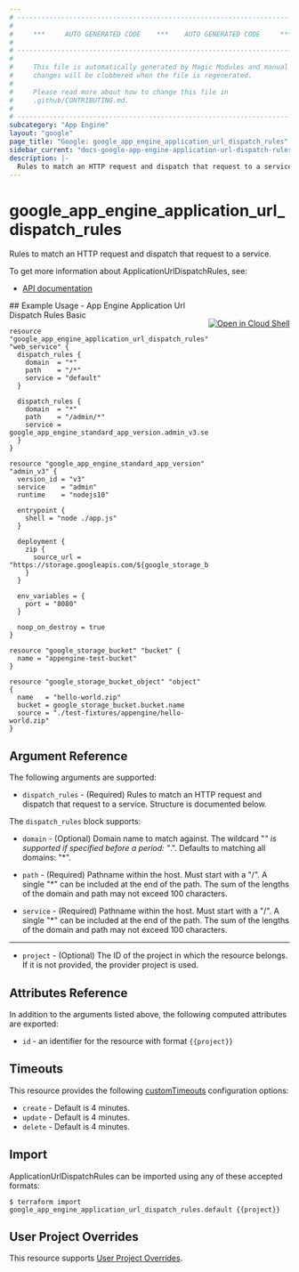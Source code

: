 ```yaml
---
# ----------------------------------------------------------------------------
#
#     ***     AUTO GENERATED CODE    ***    AUTO GENERATED CODE     ***
#
# ----------------------------------------------------------------------------
#
#     This file is automatically generated by Magic Modules and manual
#     changes will be clobbered when the file is regenerated.
#
#     Please read more about how to change this file in
#     .github/CONTRIBUTING.md.
#
# ----------------------------------------------------------------------------
subcategory: "App Engine"
layout: "google"
page_title: "Google: google_app_engine_application_url_dispatch_rules"
sidebar_current: "docs-google-app-engine-application-url-dispatch-rules"
description: |-
  Rules to match an HTTP request and dispatch that request to a service.
---
```


# google\_app\_engine\_application\_url\_dispatch\_rules

Rules to match an HTTP request and dispatch that request to a service.


To get more information about ApplicationUrlDispatchRules, see:

* [API documentation](https://cloud.google.com/appengine/docs/admin-api/reference/rest/v1/apps#UrlDispatchRule)

<div class = "oics-button" style="float: right; margin: 0 0 -15px">
  <a href="https://console.cloud.google.com/cloudshell/open?cloudshell_git_repo=https%3A%2F%2Fgithub.com%2Fterraform-google-modules%2Fdocs-examples.git&cloudshell_working_dir=app_engine_application_url_dispatch_rules_basic&cloudshell_image=gcr.io%2Fgraphite-cloud-shell-images%2Fterraform%3Alatest&open_in_editor=main.tf&cloudshell_print=.%2Fmotd&cloudshell_tutorial=.%2Ftutorial.md" target="_blank">
    <img alt="Open in Cloud Shell" src="//gstatic.com/cloudssh/images/open-btn.svg" style="max-height: 44px; margin: 32px auto; max-width: 100%;">
  </a>
</div>
## Example Usage - App Engine Application Url Dispatch Rules Basic


```hcl
resource "google_app_engine_application_url_dispatch_rules" "web_service" {
  dispatch_rules {
    domain  = "*"
    path    = "/*"
    service = "default"
  }

  dispatch_rules {
    domain  = "*"
    path    = "/admin/*"
    service = google_app_engine_standard_app_version.admin_v3.service
  }
}

resource "google_app_engine_standard_app_version" "admin_v3" {
  version_id = "v3"
  service    = "admin"
  runtime    = "nodejs10"

  entrypoint {
    shell = "node ./app.js"
  }

  deployment {
    zip {
      source_url = "https://storage.googleapis.com/${google_storage_bucket.bucket.name}/${google_storage_bucket_object.object.name}"
    }
  }

  env_variables = {
    port = "8080"
  }

  noop_on_destroy = true
}

resource "google_storage_bucket" "bucket" {
  name = "appengine-test-bucket"
}

resource "google_storage_bucket_object" "object" {
  name   = "hello-world.zip"
  bucket = google_storage_bucket.bucket.name
  source = "./test-fixtures/appengine/hello-world.zip"
}
```

## Argument Reference

The following arguments are supported:


* `dispatch_rules` -
  (Required)
  Rules to match an HTTP request and dispatch that request to a service.
  Structure is documented below.


The `dispatch_rules` block supports:

* `domain` -
  (Optional)
  Domain name to match against. The wildcard "*" is supported if specified before a period: "*.".
  Defaults to matching all domains: "*".

* `path` -
  (Required)
  Pathname within the host. Must start with a "/". A single "*" can be included at the end of the path.
  The sum of the lengths of the domain and path may not exceed 100 characters.

* `service` -
  (Required)
  Pathname within the host. Must start with a "/". A single "*" can be included at the end of the path.
  The sum of the lengths of the domain and path may not exceed 100 characters.

- - -


* `project` - (Optional) The ID of the project in which the resource belongs.
    If it is not provided, the provider project is used.


## Attributes Reference

In addition to the arguments listed above, the following computed attributes are exported:

* `id` - an identifier for the resource with format `{{project}}`


## Timeouts

This resource provides the following
[customTimeouts](https://www.pulumi.com/docs/intro/concepts/programming-model/#customtimeouts) configuration options:

- `create` - Default is 4 minutes.
- `update` - Default is 4 minutes.
- `delete` - Default is 4 minutes.

## Import

ApplicationUrlDispatchRules can be imported using any of these accepted formats:

```
$ terraform import google_app_engine_application_url_dispatch_rules.default {{project}}
```

## User Project Overrides

This resource supports [User Project Overrides](https://www.terraform.io/docs/providers/google/guides/provider_reference.html#user_project_override).
